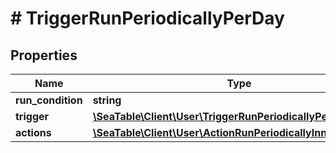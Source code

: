 # # TriggerRunPeriodicallyPerDay

## Properties

Name | Type | Description | Notes
------------ | ------------- | ------------- | -------------
**run_condition** | **string** |  | [optional]
**trigger** | [**\SeaTable\Client\User\TriggerRunPeriodicallyPerDayTrigger**](TriggerRunPeriodicallyPerDayTrigger.md) |  | [optional]
**actions** | [**\SeaTable\Client\User\ActionRunPeriodicallyInner[]**](ActionRunPeriodicallyInner.md) |  | [optional]

